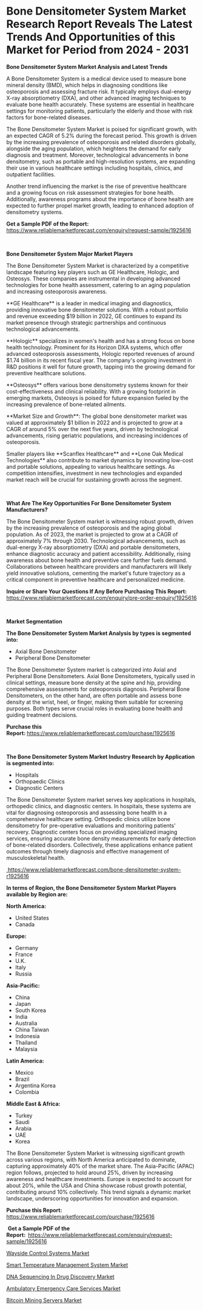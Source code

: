 <p><h1>Bone Densitometer System Market Research Report Reveals The Latest Trends And Opportunities of this Market for Period from 2024 - 2031</h1></p><p><strong>Bone Densitometer System Market Analysis and Latest Trends</strong></p>
<p><p>A Bone Densitometer System is a medical device used to measure bone mineral density (BMD), which helps in diagnosing conditions like osteoporosis and assessing fracture risk. It typically employs dual-energy X-ray absorptiometry (DXA), and other advanced imaging techniques to evaluate bone health accurately. These systems are essential in healthcare settings for monitoring patients, particularly the elderly and those with risk factors for bone-related diseases.</p><p>The Bone Densitometer System Market is poised for significant growth, with an expected CAGR of 5.2% during the forecast period. This growth is driven by the increasing prevalence of osteoporosis and related disorders globally, alongside the aging population, which heightens the demand for early diagnosis and treatment. Moreover, technological advancements in bone densitometry, such as portable and high-resolution systems, are expanding their use in various healthcare settings including hospitals, clinics, and outpatient facilities.</p><p>Another trend influencing the market is the rise of preventive healthcare and a growing focus on risk assessment strategies for bone health. Additionally, awareness programs about the importance of bone health are expected to further propel market growth, leading to enhanced adoption of densitometry systems.</p></p>
<p><strong>Get a Sample PDF of the Report:&nbsp;</strong> <a href="https://www.reliablemarketforecast.com/enquiry/request-sample/1925616?utm_campaign=1608&utm_medium=2&utm_source=Github&utm_content=ia&utm_term=24102024&utm_id=bone-densitometer-system">https://www.reliablemarketforecast.com/enquiry/request-sample/1925616</a></p>
<p>&nbsp;</p>
<p><strong>Bone Densitometer System Major Market Players</strong></p>
<p><p>The Bone Densitometer System Market is characterized by a competitive landscape featuring key players such as GE Healthcare, Hologic, and Osteosys. These companies are instrumental in developing advanced technologies for bone health assessment, catering to an aging population and increasing osteoporosis awareness.</p><p>**GE Healthcare** is a leader in medical imaging and diagnostics, providing innovative bone densitometer solutions. With a robust portfolio and revenue exceeding $19 billion in 2022, GE continues to expand its market presence through strategic partnerships and continuous technological advancements.</p><p>**Hologic** specializes in women's health and has a strong focus on bone health technology. Prominent for its Horizon DXA systems, which offer advanced osteoporosis assessments, Hologic reported revenues of around $1.74 billion in its recent fiscal year. The company's ongoing investment in R&D positions it well for future growth, tapping into the growing demand for preventive healthcare solutions.</p><p>**Osteosys** offers various bone densitometry systems known for their cost-effectiveness and clinical reliability. With a growing footprint in emerging markets, Osteosys is poised for future expansion fueled by the increasing prevalence of bone-related ailments.</p><p>**Market Size and Growth**: The global bone densitometer market was valued at approximately $1 billion in 2022 and is projected to grow at a CAGR of around 5% over the next five years, driven by technological advancements, rising geriatric populations, and increasing incidences of osteoporosis.</p><p>Smaller players like **Scanflex Healthcare** and **Lone Oak Medical Technologies** also contribute to market dynamics by innovating low-cost and portable solutions, appealing to various healthcare settings. As competition intensifies, investment in new technologies and expanded market reach will be crucial for sustaining growth across the segment.</p></p>
<p>&nbsp;</p>
<p><strong>What Are The Key Opportunities For Bone Densitometer System Manufacturers?</strong></p>
<p><p>The Bone Densitometer System market is witnessing robust growth, driven by the increasing prevalence of osteoporosis and the aging global population. As of 2023, the market is projected to grow at a CAGR of approximately 7% through 2030. Technological advancements, such as dual-energy X-ray absorptiometry (DXA) and portable densitometers, enhance diagnostic accuracy and patient accessibility. Additionally, rising awareness about bone health and preventive care further fuels demand. Collaborations between healthcare providers and manufacturers will likely yield innovative solutions, cementing the market's future trajectory as a critical component in preventive healthcare and personalized medicine.</p></p>
<p><strong>Inquire or Share Your Questions If Any Before Purchasing This Report:</strong> <a href="https://www.reliablemarketforecast.com/enquiry/pre-order-enquiry/1925616?utm_campaign=1608&utm_medium=2&utm_source=Github&utm_content=ia&utm_term=24102024&utm_id=bone-densitometer-system">https://www.reliablemarketforecast.com/enquiry/pre-order-enquiry/1925616</a></p>
<p>&nbsp;</p>
<p><strong>Market Segmentation</strong></p>
<p><strong>The Bone Densitometer System Market Analysis by types is segmented into:</strong></p>
<p><ul><li>Axial Bone Densitometer</li><li>Peripheral Bone Densitometer</li></ul></p>
<p><p>The Bone Densitometer System market is categorized into Axial and Peripheral Bone Densitometers. Axial Bone Densitometers, typically used in clinical settings, measure bone density at the spine and hip, providing comprehensive assessments for osteoporosis diagnosis. Peripheral Bone Densitometers, on the other hand, are often portable and assess bone density at the wrist, heel, or finger, making them suitable for screening purposes. Both types serve crucial roles in evaluating bone health and guiding treatment decisions.</p></p>
<p><strong>Purchase this Report:&nbsp;</strong><a href="https://www.reliablemarketforecast.com/purchase/1925616?utm_campaign=1608&utm_medium=2&utm_source=Github&utm_content=ia&utm_term=24102024&utm_id=bone-densitometer-system">https://www.reliablemarketforecast.com/purchase/1925616</a></p>
<p>&nbsp;</p>
<p><strong>The Bone Densitometer System Market Industry Research by Application is segmented into:</strong></p>
<p><ul><li>Hospitals</li><li>Orthopaedic Clinics</li><li>Diagnostic Centers</li></ul></p>
<p><p>The Bone Densitometer System market serves key applications in hospitals, orthopedic clinics, and diagnostic centers. In hospitals, these systems are vital for diagnosing osteoporosis and assessing bone health in a comprehensive healthcare setting. Orthopedic clinics utilize bone densitometry for pre-operative evaluations and monitoring patients' recovery. Diagnostic centers focus on providing specialized imaging services, ensuring accurate bone density measurements for early detection of bone-related disorders. Collectively, these applications enhance patient outcomes through timely diagnosis and effective management of musculoskeletal health.</p></p>
<p><a href="https://www.reliablemarketforecast.com/bone-densitometer-system-r1925616?utm_campaign=1608&utm_medium=2&utm_source=Github&utm_content=ia&utm_term=24102024&utm_id=bone-densitometer-system">&nbsp;https://www.reliablemarketforecast.com/bone-densitometer-system-r1925616</a></p>
<p><strong>In terms of Region, the Bone Densitometer System Market Players available by Region are:</strong></p>
<p>
    <p> <strong> North America: </strong>
        <ul>
            <li>United States</li>
            <li>Canada</li>
        </ul>
        </p> 
    <p> <strong> Europe: </strong>
        <ul>
            <li>Germany</li>
            <li>France</li>
            <li>U.K.</li>
            <li>Italy</li>
            <li>Russia</li>
        </ul>
        </p> 
    <p> <strong> Asia-Pacific: </strong>
        <ul>
            <li>China</li>
            <li>Japan</li>
            <li>South Korea</li>
            <li>India</li>
            <li>Australia</li>
            <li>China Taiwan</li>
            <li>Indonesia</li>
            <li>Thailand</li>
            <li>Malaysia</li>
        </ul>
        </p> 
    <p> <strong> Latin America: </strong>
        <ul>
            <li>Mexico</li>
            <li>Brazil</li>
            <li>Argentina Korea</li>
            <li>Colombia</li>
        </ul>
        </p> 
    <p> <strong> Middle East & Africa: </strong>
        <ul>
            <li>Turkey</li>
            <li>Saudi</li>
            <li>Arabia</li>
            <li>UAE</li>
            <li>Korea</li>
        </ul>
    </p>
    </p>
<p><p>The Bone Densitometer System Market is witnessing significant growth across various regions, with North America anticipated to dominate, capturing approximately 40% of the market share. The Asia-Pacific (APAC) region follows, projected to hold around 25%, driven by increasing awareness and healthcare investments. Europe is expected to account for about 20%, while the USA and China showcase robust growth potential, contributing around 10% collectively. This trend signals a dynamic market landscape, underscoring opportunities for innovation and expansion.</p></p>
<p><strong>Purchase this Report: </strong><a href="https://www.reliablemarketforecast.com/purchase/1925616?utm_campaign=1608&utm_medium=2&utm_source=Github&utm_content=ia&utm_term=24102024&utm_id=bone-densitometer-system">https://www.reliablemarketforecast.com/purchase/1925616</a></p>
<p>&nbsp;<strong>Get a Sample PDF of the Report:&nbsp;&nbsp;</strong><a href="https://www.reliablemarketforecast.com/enquiry/request-sample/1925616?utm_campaign=1608&utm_medium=2&utm_source=Github&utm_content=ia&utm_term=24102024&utm_id=bone-densitometer-system">https://www.reliablemarketforecast.com/enquiry/request-sample/1925616</a></p>
<p><strong></strong></p>
<p><p><a href="https://www.linkedin.com/pulse/global-wayside-control-systems-market-comprehensive-analysis-g7rce?utm_campaign=1608&utm_medium=2&utm_source=Github&utm_content=ia&utm_term=24102024&utm_id=bone-densitometer-system">Wayside Control Systems Market</a></p><p><a href="https://www.linkedin.com/pulse/smart-temperature-management-system-market-essentials-key-lhxue?utm_campaign=1608&utm_medium=2&utm_source=Github&utm_content=ia&utm_term=24102024&utm_id=bone-densitometer-system">Smart Temperature Management System Market</a></p><p><a href="https://www.linkedin.com/pulse/dna-sequencing-drug-discovery-market2024-2031-industry-5tvge?utm_campaign=1608&utm_medium=2&utm_source=Github&utm_content=ia&utm_term=24102024&utm_id=bone-densitometer-system">DNA Sequencing In Drug Discovery Market</a></p><p><a href="https://www.linkedin.com/pulse/decoding-ambulatory-emergency-care-services-industry-dynamics-obhie?utm_campaign=1608&utm_medium=2&utm_source=Github&utm_content=ia&utm_term=24102024&utm_id=bone-densitometer-system">Ambulatory Emergency Care Services Market</a></p><p><a href="https://www.linkedin.com/pulse/pioneering-growth-analyzing-global-bitcoin-mining-80dre?utm_campaign=1608&utm_medium=2&utm_source=Github&utm_content=ia&utm_term=24102024&utm_id=bone-densitometer-system">Bitcoin Mining Servers Market</a></p></p>